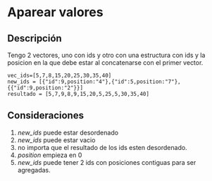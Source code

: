 # Aparear valores

## Descripción
Tengo 2 vectores, uno con ids y otro con una estructura con ids y la posicion en la que debe estar al concatenarse con el primer vector. 

```
vec_ids=[5,7,8,15,20,25,30,35,40]
new_ids = [{"id":9,position:"4"},{"id":5,position:"7"},{{"id":9,position:"2"}}]
resultado = [5,7,9,8,9,15,20,5,25,5,30,35,40]
```

## Consideraciones
1. *new_ids* puede estar desordenado
1. *new_ids* puede estar vacio
1. no importa que el resultado de los ids esten desordenado.
1. *position* empieza en 0
1. *new_ids* puede tener 2 ids con posiciones contiguas para ser agregadas.
